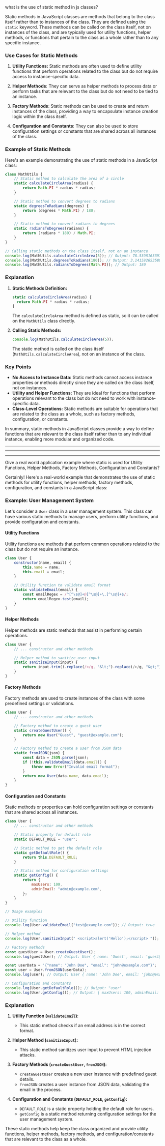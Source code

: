 what is the use of static method in js classes?

Static methods in JavaScript classes are methods that belong to the class itself rather than to instances of the class. They are defined using the `static` keyword. These methods can be called on the class itself, not on instances of the class, and are typically used for utility functions, helper methods, or functions that pertain to the class as a whole rather than to any specific instance.

### Use Cases for Static Methods

1. **Utility Functions:**
   Static methods are often used to define utility functions that perform operations related to the class but do not require access to instance-specific data.

2. **Helper Methods:**
   They can serve as helper methods to process data or perform tasks that are relevant to the class but do not need to be tied to an instance.

3. **Factory Methods:**
   Static methods can be used to create and return instances of the class, providing a way to encapsulate instance creation logic within the class itself.

4. **Configuration and Constants:**
   They can also be used to store configuration settings or constants that are shared across all instances of the class.

### Example of Static Methods

Here's an example demonstrating the use of static methods in a JavaScript class:

```javascript
class MathUtils {
	// Static method to calculate the area of a circle
	static calculateCircleArea(radius) {
		return Math.PI * radius * radius;
	}

	// Static method to convert degrees to radians
	static degreesToRadians(degrees) {
		return (degrees * Math.PI) / 180;
	}

	// Static method to convert radians to degrees
	static radiansToDegrees(radians) {
		return (radians * 180) / Math.PI;
	}
}

// Calling static methods on the class itself, not on an instance
console.log(MathUtils.calculateCircleArea(5)); // Output: 78.53981633974483
console.log(MathUtils.degreesToRadians(180)); // Output: 3.141592653589793
console.log(MathUtils.radiansToDegrees(Math.PI)); // Output: 180
```

### Explanation

1. **Static Methods Definition:**

   ```javascript
   static calculateCircleArea(radius) {
     return Math.PI * radius * radius;
   }
   ```

   The `calculateCircleArea` method is defined as static, so it can be called on the `MathUtils` class directly.

2. **Calling Static Methods:**
   ```javascript
   console.log(MathUtils.calculateCircleArea(5));
   ```
   The static method is called on the class itself (`MathUtils.calculateCircleArea`), not on an instance of the class.

### Key Points

- **No Access to Instance Data:** Static methods cannot access instance properties or methods directly since they are called on the class itself, not on instances.
- **Utility and Helper Functions:** They are ideal for functions that perform operations relevant to the class but do not need to work with instance-specific data.
- **Class-Level Operations:** Static methods are suitable for operations that are related to the class as a whole, such as factory methods, configuration, or constants.

In summary, static methods in JavaScript classes provide a way to define functions that are relevant to the class itself rather than to any individual instance, enabling more modular and organized code.

---

---

---

Give a real world application example where static is used for Utility Functions, Helper Methods, Factory Methods, Configuration and Constants?

Certainly! Here's a real-world example that demonstrates the use of static methods for utility functions, helper methods, factory methods, configuration, and constants in a JavaScript class:

### Example: User Management System

Let's consider a `User` class in a user management system. This class can have various static methods to manage users, perform utility functions, and provide configuration and constants.

#### Utility Functions

Utility functions are methods that perform common operations related to the class but do not require an instance.

```javascript
class User {
	constructor(name, email) {
		this.name = name;
		this.email = email;
	}

	// Utility function to validate email format
	static validateEmail(email) {
		const emailRegex = /^[^\s@]+@[^\s@]+\.[^\s@]+$/;
		return emailRegex.test(email);
	}
}
```

#### Helper Methods

Helper methods are static methods that assist in performing certain operations.

```javascript
class User {
	// ... constructor and other methods

	// Helper method to sanitize user input
	static sanitizeInput(input) {
		return input.trim().replace(/</g, "&lt;").replace(/>/g, "&gt;");
	}
}
```

#### Factory Methods

Factory methods are used to create instances of the class with some predefined settings or validations.

```javascript
class User {
	// ... constructor and other methods

	// Factory method to create a guest user
	static createGuestUser() {
		return new User("Guest", "guest@example.com");
	}

	// Factory method to create a user from JSON data
	static fromJSON(json) {
		const data = JSON.parse(json);
		if (!this.validateEmail(data.email)) {
			throw new Error("Invalid email format");
		}
		return new User(data.name, data.email);
	}
}
```

#### Configuration and Constants

Static methods or properties can hold configuration settings or constants that are shared across all instances.

```javascript
class User {
	// ... constructor and other methods

	// Static property for default role
	static DEFAULT_ROLE = "user";

	// Static method to get the default role
	static getDefaultRole() {
		return this.DEFAULT_ROLE;
	}

	// Static method for configuration settings
	static getConfig() {
		return {
			maxUsers: 100,
			adminEmail: "admin@example.com",
		};
	}
}

// Usage examples

// Utility function
console.log(User.validateEmail("test@example.com")); // Output: true

// Helper method
console.log(User.sanitizeInput(" <script>alert('Hello');</script> ")); // Output: "&lt;script&gt;alert('Hello');&lt;/script&gt;"

// Factory methods
const guestUser = User.createGuestUser();
console.log(guestUser); // Output: User { name: 'Guest', email: 'guest@example.com' }

const userData = '{"name": "John Doe", "email": "john@example.com"}';
const user = User.fromJSON(userData);
console.log(user); // Output: User { name: 'John Doe', email: 'john@example.com' }

// Configuration and constants
console.log(User.getDefaultRole()); // Output: "user"
console.log(User.getConfig()); // Output: { maxUsers: 100, adminEmail: 'admin@example.com' }
```

### Explanation

1. **Utility Function (`validateEmail`):**

   - This static method checks if an email address is in the correct format.

2. **Helper Method (`sanitizeInput`):**

   - This static method sanitizes user input to prevent HTML injection attacks.

3. **Factory Methods (`createGuestUser`, `fromJSON`):**

   - `createGuestUser` creates a new user instance with predefined guest details.
   - `fromJSON` creates a user instance from JSON data, validating the email in the process.

4. **Configuration and Constants (`DEFAULT_ROLE`, `getConfig`):**
   - `DEFAULT_ROLE` is a static property holding the default role for users.
   - `getConfig` is a static method returning configuration settings for the user management system.

These static methods help keep the class organized and provide utility functions, helper methods, factory methods, and configuration/constants that are relevant to the class as a whole.
